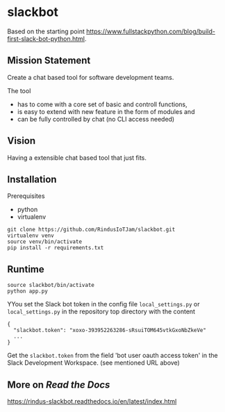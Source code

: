 # slackbot

Based on the starting point 
https://www.fullstackpython.com/blog/build-first-slack-bot-python.html.

## Mission Statement

Create a chat based tool for software development teams.

The tool

- has to come with a core set of basic and controll functions,
- is easy to extend with new feature in the form of modules and
- can be fully controlled by chat (no CLI access needed)

## Vision

Having a extensible chat based tool that just fits. 

## Installation

Prerequisites

- python
- virtualenv 

```
git clone https://github.com/RindusIoTJam/slackbot.git
virtualenv venv
source venv/bin/activate
pip install -r requirements.txt
```

## Runtime

```
source slackbot/bin/activate
python app.py
```

YYou set the Slack bot token in the config file `local_settings.py` or
`local_settings.py` in the repository top directory with the content

```
{
  "slackbot.token": "xoxo-393952263286-sRsuiTOM645vtkGxoNbZkeVe"
  ...
}
```

Get the `slackbot.token` from the field 'bot user oauth access token' 
in the Slack Development Workspace. (see mentioned URL above)

## More on _Read the Docs_

https://rindus-slackbot.readthedocs.io/en/latest/index.html